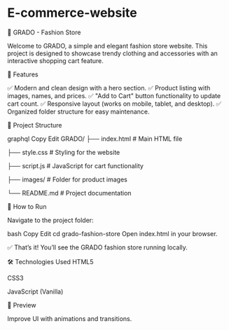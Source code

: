 # E-commerce-website

🌟 GRADO - Fashion Store

Welcome to GRADO, a simple and elegant fashion store website. This project is designed to showcase trendy clothing and accessories with an interactive shopping cart feature.

📖 Features

✅ Modern and clean design with a hero section.
✅ Product listing with images, names, and prices.
✅ "Add to Cart" button functionality to update cart count.
✅ Responsive layout (works on mobile, tablet, and desktop).
✅ Organized folder structure for easy maintenance.

📁 Project Structure

graphql
Copy
Edit
GRADO/
├── index.html        # Main HTML file

├── style.css         # Styling for the website

├── script.js         # JavaScript for cart functionality

├── images/           # Folder for product images

└── README.md         # Project documentation

🚀 How to Run

Navigate to the project folder:

bash
Copy
Edit
cd grado-fashion-store
Open index.html in your browser.

✅ That’s it! You’ll see the GRADO fashion store running locally.

🛠️ Technologies Used
HTML5

CSS3

JavaScript (Vanilla)


📸 Preview


Improve UI with animations and transitions.
